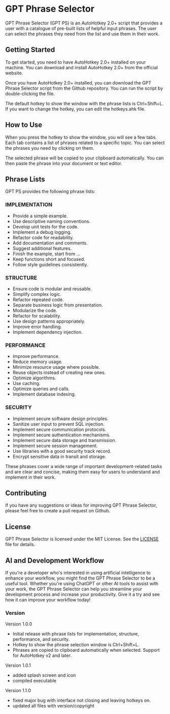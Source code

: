 # GPT Phrase Selector

GPT Phrase Selector (GPT PS) is an AutoHotkey 2.0+ script that provides a user with a catalogue of pre-built lists of helpful input phrases. The user can select the phrases they need from the list and use them in their work.

## Getting Started

To get started, you need to have AutoHotkey 2.0+ installed on your machine. You can download and install AutoHotkey 2.0+ from the official website.

Once you have AutoHotkey 2.0+ installed, you can download the GPT Phrase Selector script from the Github repository. You can run the script by double-clicking the file.

The default hotkey to show the window with the phrase lists is Ctrl+Shift+L. If you want to change the hotkey, you can edit the hotkeys.ahk file.

## How to Use

When you press the hotkey to show the window, you will see a few tabs. Each tab contains a list of phrases related to a specific topic. You can select the phrases you need by clicking on them.

The selected phrase will be copied to your clipboard automatically. You can then paste the phrase into your document or text editor.

## Phrase Lists

GPT PS provides the following phrase lists:

### IMPLEMENTATION

- Provide a simple example.
- Use descriptive naming conventions.
- Develop unit tests for the code.
- Implement a debug logging.
- Refactor code for readability.
- Add documentation and comments.
- Suggest additional features.
- Finish the example, start from ...
- Keep functions short and focused.
- Follow style guidelines consistently.

### STRUCTURE

- Ensure code is modular and reusable.
- Simplify complex logic.
- Refactor repeated code.
- Separate business logic from presentation.
- Modularize the code.
- Refactor for scalability.
- Use design patterns appropriately.
- Improve error handling.
- Implement dependency injection.

### PERFORMANCE

- Improve performance.
- Reduce memory usage.
- Minimize resource usage where possible.
- Reuse objects instead of creating new ones.
- Optimize algorithms.
- Use caching.
- Optimize queries and calls.
- Implement database indexing.

### SECURITY

- Implement secure software design principles.
- Sanitize user input to prevent SQL injection.
- Implement secure communication protocols.
- Implement secure authentication mechanisms.
- Implement secure data storage and transmission.
- Implement secure session management.
- Use libraries with a good security track record.
- Encrypt sensitive data in transit and storage.

These phrases cover a wide range of important development-related tasks and are clear and concise, making them easy for users to understand and implement in their work.

## Contributing

If you have any suggestions or ideas for improving GPT Phrase Selector, please feel free to create a pull request on Github.

## License

GPT Phrase Selector is licensed under the MIT License. See the [LICENSE](https://github.com/example/GPT-Phrase-Selector/blob/main/LICENSE) file for details.

## AI and Development Workflow

If you're a developer who's interested in using artificial intelligence to enhance your workflow, you might find the GPT Phrase Selector to be a useful tool. Whether you're using ChatGPT or other AI tools to assist with your work, the GPT Phrase Selector can help you streamline your development process and increase your productivity. Give it a try and see how it can improve your workflow today!

### Version
Version 1.0.0
- Initial release with phrase lists for implementation, structure, performance, and security.
- Hotkey to show the phrase selection window is Ctrl+Shift+L.
- Phrases are copied to clipboard automatically when selected.
Support for AutoHotkey v2 and later.

Version 1.0.1
- added splash screen and icon
- compiled executable

Version 1.1.0
- fixed major bug with interface not closing and leaving hotkeys on.
- updated all files with version/copyright